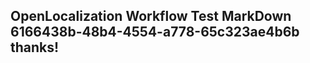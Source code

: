 <properties
ms.topic="hero-topic"
ms.test1="hero-topic"
ms.test2="test"/>

## OpenLocalization Workflow Test MarkDown 6166438b-48b4-4554-a778-65c323ae4b6b thanks!
